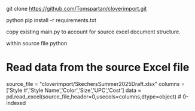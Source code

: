 git clone https://github.com/Tomspartan/cloverimport.git

python pip install -r requirements.txt

copy existing main.py to account for source excel document structure. 

within source file python
# Read data from the source Excel file
source_file = "cloverimport/SkechersSummer2025Draft.xlsx"
columns = ['Style #','Style Name','Color','Size','UPC','Cost']
data = pd.read_excel(source_file,header=0,usecols=columns,dtype=object) # 0-indexed
